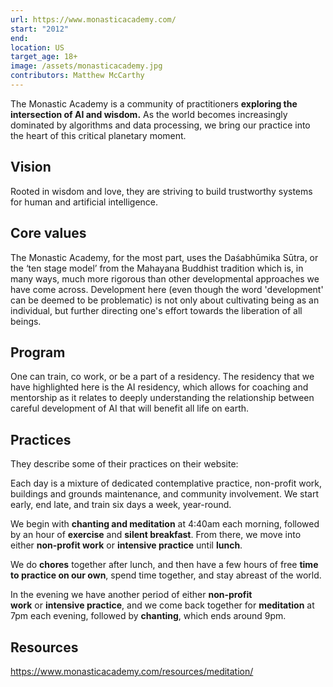 ```yaml
---
url: https://www.monasticacademy.com/
start: "2012"
end: 
location: US
target_age: 18+
image: /assets/monasticacademy.jpg
contributors: Matthew McCarthy
---
```



The Monastic Academy is a community of practitioners **exploring the intersection of AI and wisdom.** As the world becomes increasingly dominated by algorithms and data processing, we bring our practice into the heart of this critical planetary moment. 

## Vision 

Rooted in wisdom and love, they are striving to build trustworthy systems for human and artificial intelligence.

## Core values 

The Monastic Academy, for the most part, uses the Daśabhūmika Sūtra, or the ‘ten stage model’ from the Mahayana Buddhist tradition which is, in many ways, much more rigorous than other developmental approaches we have come across. Development here (even though the word 'development' can be deemed to be problematic) is not only about cultivating being as an individual, but further directing one's effort towards the liberation of all beings.

## Program 

One can train, co work, or be a part of a residency. The residency that we have highlighted here is the AI residency, which allows for coaching and mentorship as it relates to deeply understanding the relationship between careful development of AI that will benefit all life on earth.

## Practices 

They describe some of their practices on their website: 

Each day is a mixture of dedicated contemplative practice, non-profit work, buildings and grounds maintenance, and community involvement. We start early, end late, and train six days a week, year-round.

We begin with **chanting and meditation** at 4:40am each morning, followed by an hour of **exercise** and **silent breakfast**. From there, we move into either **non-profit work** or **intensive practice** until **lunch**.

We do **chores** together after lunch, and then have a few hours of free **time to practice on our own**, spend time together, and stay abreast of the world.

In the evening we have another period of either **non-profit work** or **intensive practice**, and we come back together for **meditation** at 7pm each evening, followed by **chanting**, which ends around 9pm.

## Resources 

https://www.monasticacademy.com/resources/meditation/